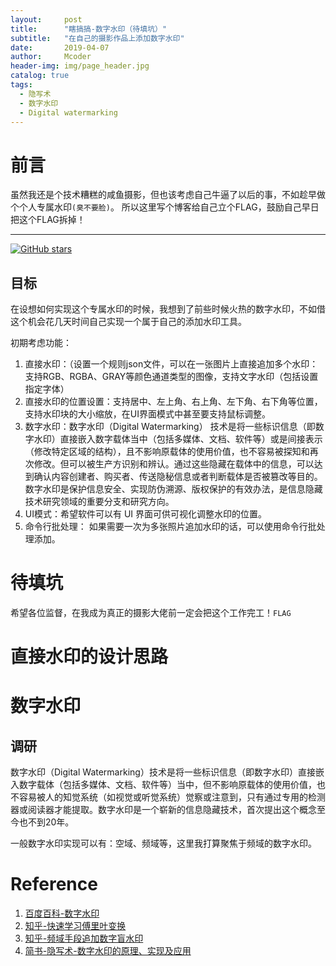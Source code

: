 ```yaml
---
layout:     post
title:      "瞎搞搞-数字水印（待填坑）"
subtitle:   "在自己的摄影作品上添加数字水印"
date:       2019-04-07
author:     Mcoder
header-img: img/page_header.jpg
catalog: true
tags:
  - 隐写术
  - 数字水印
  - Digital watermarking
---
```



# 前言

虽然我还是个技术糟糕的咸鱼摄影，但也该考虑自己牛逼了以后的事，不如趁早做个个人专属水印`(臭不要脸)`。
所以这里写个博客给自己立个FLAG，鼓励自己早日把这个FLAG拆掉！

*****************

[![GitHub stars](https://img.shields.io/github/stars/mcoder2014/digital_watermarking.svg?style=social)](https://github.com/mcoder2014/digital_watermarking)


## 目标

在设想如何实现这个专属水印的时候，我想到了前些时候火热的数字水印，不如借这个机会花几天时间自己实现一个属于自己的添加水印工具。

初期考虑功能：

1. 直接水印：（设置一个规则json文件，可以在一张图片上直接追加多个水印：支持RGB、RGBA、GRAY等颜色通道类型的图像，支持文字水印（包括设置指定字体）
2. 直接水印的位置设置：支持居中、左上角、右上角、左下角、右下角等位置，支持水印块的大小缩放，在UI界面模式中甚至要支持鼠标调整。
3. 数字水印：数字水印（Digital Watermarking） 技术是将一些标识信息（即数字水印）直接嵌入数字载体当中（包括多媒体、文档、软件等）或是间接表示（修改特定区域的结构），且不影响原载体的使用价值，也不容易被探知和再次修改。但可以被生产方识别和辨认。通过这些隐藏在载体中的信息，可以达到确认内容创建者、购买者、传送隐秘信息或者判断载体是否被篡改等目的。数字水印是保护信息安全、实现防伪溯源、版权保护的有效办法，是信息隐藏技术研究领域的重要分支和研究方向。
4. UI模式：希望软件可以有 UI 界面可供可视化调整水印的位置。
5. 命令行批处理： 如果需要一次为多张照片追加水印的话，可以使用命令行批处理添加。

# 待填坑
希望各位监督，在我成为真正的摄影大佬前一定会把这个工作完工！`FLAG`

# 直接水印的设计思路

# 数字水印
## 调研
数字水印（Digital Watermarking）技术是将一些标识信息（即数字水印）直接嵌入数字载体（包括多媒体、文档、软件等）当中，但不影响原载体的使用价值，也不容易被人的知觉系统（如视觉或听觉系统）觉察或注意到，只有通过专用的检测器或阅读器才能提取。数字水印是一个崭新的信息隐藏技术，首次提出这个概念至今也不到20年。

一般数字水印实现可以有：空域、频域等，这里我打算聚焦于频域的数字水印。

# Reference
1. [百度百科-数字水印](https://baike.baidu.com/item/%E6%95%B0%E5%AD%97%E6%B0%B4%E5%8D%B0/722667)
2. [知乎-快速学习傅里叶变换](https://zhuanlan.zhihu.com/p/31584464)
3. [知乎-频域手段追加数字盲水印](https://www.zhihu.com/question/50735753)
4. [简书-隐写术-数字水印的原理、实现及应用](https://www.jianshu.com/p/08041bcf0f23)
